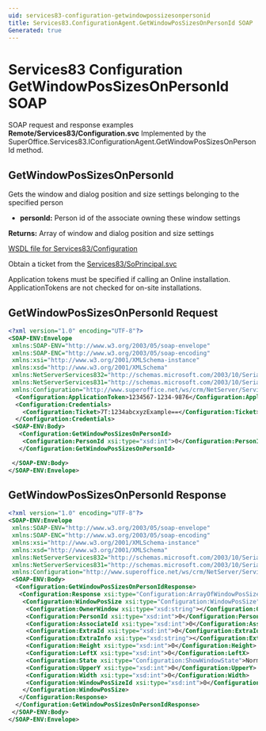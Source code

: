 ```yaml
---
uid: services83-configuration-getwindowpossizesonpersonid
title: Services83.ConfigurationAgent.GetWindowPosSizesOnPersonId SOAP
Generated: true
---
```


# Services83 Configuration GetWindowPosSizesOnPersonId SOAP

SOAP request and response examples **Remote/Services83/Configuration.svc**
Implemented by the <see cref="M:SuperOffice.Services83.IConfigurationAgent.GetWindowPosSizesOnPersonId">SuperOffice.Services83.IConfigurationAgent.GetWindowPosSizesOnPersonId</see> method.

## GetWindowPosSizesOnPersonId

Gets the window and dialog position and size settings belonging to the specified person

* **personId:** Person id of the associate owning these window settings

**Returns:** Array of window and dialog position and size settings


[WSDL file for Services83/Configuration](../Services83-Configuration.md)

Obtain a ticket from the [Services83/SoPrincipal.svc](../SoPrincipal/SoPrincipal.md)

Application tokens must be specified if calling an Online installation. ApplicationTokens are not checked for on-site installations.

## GetWindowPosSizesOnPersonId Request

```xml
<?xml version="1.0" encoding="UTF-8"?>
<SOAP-ENV:Envelope
 xmlns:SOAP-ENV="http://www.w3.org/2003/05/soap-envelope"
 xmlns:SOAP-ENC="http://www.w3.org/2003/05/soap-encoding"
 xmlns:xsi="http://www.w3.org/2001/XMLSchema-instance"
 xmlns:xsd="http://www.w3.org/2001/XMLSchema"
 xmlns:NetServerServices832="http://schemas.microsoft.com/2003/10/Serialization/Arrays"
 xmlns:NetServerServices831="http://schemas.microsoft.com/2003/10/Serialization/"
 xmlns:Configuration="http://www.superoffice.net/ws/crm/NetServer/Services83">
  <Configuration:ApplicationToken>1234567-1234-9876</Configuration:ApplicationToken>
  <Configuration:Credentials>
    <Configuration:Ticket>7T:1234abcxyzExample==</Configuration:Ticket>
  </Configuration:Credentials>
 <SOAP-ENV:Body>
   <Configuration:GetWindowPosSizesOnPersonId>
    <Configuration:PersonId xsi:type="xsd:int">0</Configuration:PersonId>
   </Configuration:GetWindowPosSizesOnPersonId>

 </SOAP-ENV:Body>
</SOAP-ENV:Envelope>

```


## GetWindowPosSizesOnPersonId Response

```xml
<?xml version="1.0" encoding="UTF-8"?>
<SOAP-ENV:Envelope
 xmlns:SOAP-ENV="http://www.w3.org/2003/05/soap-envelope"
 xmlns:SOAP-ENC="http://www.w3.org/2003/05/soap-encoding"
 xmlns:xsi="http://www.w3.org/2001/XMLSchema-instance"
 xmlns:xsd="http://www.w3.org/2001/XMLSchema"
 xmlns:NetServerServices832="http://schemas.microsoft.com/2003/10/Serialization/Arrays"
 xmlns:NetServerServices831="http://schemas.microsoft.com/2003/10/Serialization/"
 xmlns:Configuration="http://www.superoffice.net/ws/crm/NetServer/Services83">
 <SOAP-ENV:Body>
  <Configuration:GetWindowPosSizesOnPersonIdResponse>
   <Configuration:Response xsi:type="Configuration:ArrayOfWindowPosSize">
    <Configuration:WindowPosSize xsi:type="Configuration:WindowPosSize">
     <Configuration:OwnerWindow xsi:type="xsd:string"></Configuration:OwnerWindow>
     <Configuration:PersonId xsi:type="xsd:int">0</Configuration:PersonId>
     <Configuration:AssociateId xsi:type="xsd:int">0</Configuration:AssociateId>
     <Configuration:ExtraId xsi:type="xsd:int">0</Configuration:ExtraId>
     <Configuration:ExtraInfo xsi:type="xsd:string"></Configuration:ExtraInfo>
     <Configuration:Height xsi:type="xsd:int">0</Configuration:Height>
     <Configuration:LeftX xsi:type="xsd:int">0</Configuration:LeftX>
     <Configuration:State xsi:type="Configuration:ShowWindowState">Normal</Configuration:State>
     <Configuration:UpperY xsi:type="xsd:int">0</Configuration:UpperY>
     <Configuration:Width xsi:type="xsd:int">0</Configuration:Width>
     <Configuration:WindowPosSizeId xsi:type="xsd:int">0</Configuration:WindowPosSizeId>
    </Configuration:WindowPosSize>
   </Configuration:Response>
  </Configuration:GetWindowPosSizesOnPersonIdResponse>
 </SOAP-ENV:Body>
</SOAP-ENV:Envelope>

```


